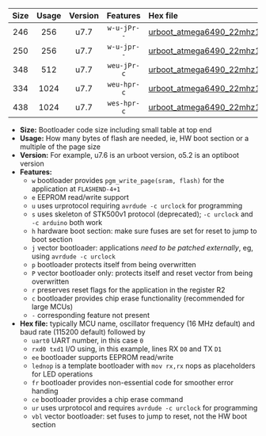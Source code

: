 |Size|Usage|Version|Features|Hex file|
|:-:|:-:|:-:|:-:|:--|
|246|256|u7.7|`w-u-jPr--`|[urboot_atmega6490_22mhz1184_230400bps_uart0_rxe0_txe1_lednop_ur_vbl.hex](https://raw.githubusercontent.com/stefanrueger/urboot.hex/main/mcus/atmega6490/fcpu_22mhz1184/230400_bps/urboot_atmega6490_22mhz1184_230400bps_uart0_rxe0_txe1_lednop_ur_vbl.hex)|
|250|256|u7.7|`w-u-jpr--`|[urboot_atmega6490_22mhz1184_230400bps_uart0_rxe0_txe1_lednop_fr_ur_vbl.hex](https://raw.githubusercontent.com/stefanrueger/urboot.hex/main/mcus/atmega6490/fcpu_22mhz1184/230400_bps/urboot_atmega6490_22mhz1184_230400bps_uart0_rxe0_txe1_lednop_fr_ur_vbl.hex)|
|348|512|u7.7|`weu-jPr-c`|[urboot_atmega6490_22mhz1184_230400bps_uart0_rxe0_txe1_ee_lednop_fr_ce_ur_vbl.hex](https://raw.githubusercontent.com/stefanrueger/urboot.hex/main/mcus/atmega6490/fcpu_22mhz1184/230400_bps/urboot_atmega6490_22mhz1184_230400bps_uart0_rxe0_txe1_ee_lednop_fr_ce_ur_vbl.hex)|
|334|1024|u7.7|`weu-hpr-c`|[urboot_atmega6490_22mhz1184_230400bps_uart0_rxe0_txe1_ee_lednop_fr_ce_ur.hex](https://raw.githubusercontent.com/stefanrueger/urboot.hex/main/mcus/atmega6490/fcpu_22mhz1184/230400_bps/urboot_atmega6490_22mhz1184_230400bps_uart0_rxe0_txe1_ee_lednop_fr_ce_ur.hex)|
|438|1024|u7.7|`wes-hpr-c`|[urboot_atmega6490_22mhz1184_230400bps_uart0_rxe0_txe1_ee_lednop_fr_ce.hex](https://raw.githubusercontent.com/stefanrueger/urboot.hex/main/mcus/atmega6490/fcpu_22mhz1184/230400_bps/urboot_atmega6490_22mhz1184_230400bps_uart0_rxe0_txe1_ee_lednop_fr_ce.hex)|

- **Size:** Bootloader code size including small table at top end
- **Usage:** How many bytes of flash are needed, ie, HW boot section or a multiple of the page size
- **Version:** For example, u7.6 is an urboot version, o5.2 is an optiboot version
- **Features:**
  + `w` bootloader provides `pgm_write_page(sram, flash)` for the application at `FLASHEND-4+1`
  + `e` EEPROM read/write support
  + `u` uses urprotocol requiring `avrdude -c urclock` for programming
  + `s` uses skeleton of STK500v1 protocol (deprecated); `-c urclock` and `-c arduino` both work
  + `h` hardware boot section: make sure fuses are set for reset to jump to boot section
  + `j` vector bootloader: applications *need to be patched externally*, eg, using `avrdude -c urclock`
  + `p` bootloader protects itself from being overwritten
  + `P` vector bootloader only: protects itself and reset vector from being overwritten
  + `r` preserves reset flags for the application in the register R2
  + `c` bootloader provides chip erase functionality (recommended for large MCUs)
  + `-` corresponding feature not present
- **Hex file:** typically MCU name, oscillator frequency (16 MHz default) and baud rate (115200 default) followed by
  + `uart0` UART number, in this case `0`
  + `rxd0 txd1` I/O using, in this example, lines RX `D0` and TX `D1`
  + `ee` bootloader supports EEPROM read/write
  + `lednop` is a template bootloader with `mov rx,rx` nops as placeholders for LED operations
  + `fr` bootloader provides non-essential code for smoother error handing
  + `ce` bootloader provides a chip erase command
  + `ur` uses urprotocol and requires `avrdude -c urclock` for programming
  + `vbl` vector bootloader: set fuses to jump to reset, not the HW boot section

